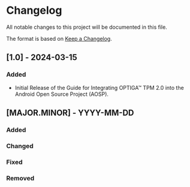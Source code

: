 # Changelog
All notable changes to this project will be documented in this file.

The format is based on [Keep a Changelog](https://keepachangelog.com/en/1.0.0/).

## [1.0] - 2024-03-15
### Added
- Initial Release of the Guide for Integrating OPTIGA™ TPM 2.0 into the Android Open Source Project (AOSP).

## [MAJOR.MINOR] - YYYY-MM-DD
### Added
### Changed
### Fixed
### Removed
